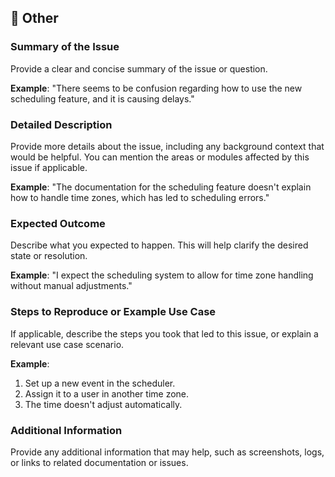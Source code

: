 <!-- .gitlab/issue_templates/Other.md -->

## 📝 Other

### Summary of the Issue
Provide a clear and concise summary of the issue or question.

**Example**: "There seems to be confusion regarding how to use the new scheduling feature, and it is causing delays."

### Detailed Description
Provide more details about the issue, including any background context that would be helpful. You can mention the areas or modules affected by this issue if applicable.

**Example**: "The documentation for the scheduling feature doesn't explain how to handle time zones, which has led to scheduling errors."

### Expected Outcome
Describe what you expected to happen. This will help clarify the desired state or resolution.

**Example**: "I expect the scheduling system to allow for time zone handling without manual adjustments."

### Steps to Reproduce or Example Use Case
If applicable, describe the steps you took that led to this issue, or explain a relevant use case scenario.

**Example**: 
1. Set up a new event in the scheduler. 
2. Assign it to a user in another time zone. 
3. The time doesn't adjust automatically.

### Additional Information
Provide any additional information that may help, such as screenshots, logs, or links to related documentation or issues.
